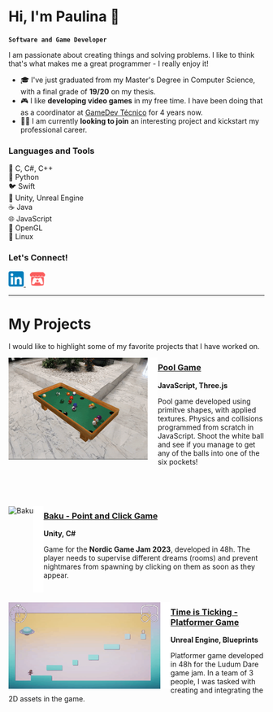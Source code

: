 # Hi, I'm Paulina 👋
**`Software and Game Developer`**

I am passionate about creating things and solving problems. I like to think that's what makes me a great programmer - I really enjoy it! 

- 🎓 I've just graduated from my Master's Degree in Computer Science, with a final grade of **19/20** on my thesis.
- 🎮 I like **developing video games** in my free time. I have been doing that as a coordinator at [GameDev Técnico](https://gamedev.tecnico.ulisboa.pt/) for 4 years now.
- 👩‍💻 I am currently **looking to join** an interesting project and kickstart my professional career.


### Languages and Tools
🤖 C, C#, C++  
🐍 Python  
🐦 Swift  
👾 Unity, Unreal Engine  
☕ Java  
🌐 JavaScript  
🎥 OpenGL  
🐧 Linux  


### Let's Connect!
<picture>
  <a href="https://www.linkedin.com/in/paulinawykowska/">
    <img alt="LinkedIn" height="30px" src="./img/LinkedIn_icon.svg">
  </a>
</picture>
&nbsp;

<picture>
  <a href="https://linaiz.itch.io/">
    <img alt="itch.io" height="30px" src="./img/itchio.png">
  </a>
</picture>

---
# My Projects
I would like to highlight some of my favorite projects that I have worked on.


  
<p align="left">
  <a href="https://linaiz.itch.io/pool" >
    <img alt="Pool Game" src="./img/pool.gif" height="200" align="left"/>
  </a>
  <img alt="empty" src="./img/empty.png" height="200" width="20" align="left"/>
  
  <h3><a href="https://linaiz.itch.io/pool" >Pool Game</a></h3>
  <b>JavaScript, Three.js</b>
  <p>Pool game developed using primitve shapes, with applied textures. Physics and collisions programmed from scratch in JavaScript. Shoot the white ball and see if you manage to get any of the balls into one of the six pockets!</p>
</p>
</br></br></br>

<p align="left">
  <a href="https://hamyah.itch.io/baku" >
    <img alt="Baku" src="./img/baku.gif" height="170" align="left"/>
  </a>
  <img alt="empty" src="./img/empty.png" height="170" width="20" align="left"/>
  
  <h3><a href="https://colorcrow.itch.io/time-is-ticking" >Baku - Point and Click Game</a></h3>
  <b>Unity, C#</b>
  <p>Game for the <b>Nordic Game Jam 2023</b>, developed in 48h. The player needs to supervise different dreams (rooms) and prevent nightmares from spawning by clicking on them as soon as they appear.</p>
</p>
</br>

<p align="left">
  <a href="https://colorcrow.itch.io/time-is-ticking" >
    <img alt="Time is Ticking" src="./img/timeisticking.gif" height="170" align="left"/>
  </a>
   <img alt="empty" src="./img/empty.png" height="170" width="20" align="left"/>
  <h3><a href="https://colorcrow.itch.io/time-is-ticking" >Time is Ticking - Platformer Game</a></h3>
  <b>Unreal Engine, Blueprints</b>
  <p>Platformer game developed in 48h for the Ludum Dare game jam. In a team of 3 people, I was tasked with creating and integrating the 2D assets in the game.</p>
</p>
</br>


<!--
<img align="left" alt="C" height="28px" src="./img/c.svg" style="padding-right:10px;" />
<img align="left" alt="C++" height="28px" src="./img/c-original.svg" style="padding-right:10px;"/>
<img align="left" alt="C#" height="28px" src="./img/csharp.svg" style="padding-right:10px;" />
<img align="left" alt="Python" height="28px" src="./img/python.svg" style="padding-right:10px;" />
<img align="left" alt="Swift" height="28px" src="./img/swift.svg" style="padding-right:10px;" />
<img align="left" alt="Unity" height="28px" src="./img/unity-3d.svg" style="padding-right:10px;" />
<img align="left" alt="Unreal Engine" height="28px" src="./img/unreal-engine.svg" style="padding-right:10px;" />
<img align="left" alt="Linux" height="28px" src="./img/linux.svg" style="padding-right:10px;" />
<img align="left" alt="OpenGL" height="28px" src="./img/opengl.svg" style="padding-top:10px;" />
-->

<!--

<picture>
  <a href="https://www.linkedin.com/in/paulinawykowska/">
  <source media="(prefers-color-scheme: dark)" srcset="./img/linkedin-dark.svg">
  <source media="(prefers-color-scheme: light)" srcset="./img/linkedin-light.svg">
  <img alt="Shows a black logo in light color mode and a white one in dark color mode." src="./img/linkedin-light.svg">
  </a>
</picture>

**Linaiz/Linaiz** is a ✨ _special_ ✨ repository because its `README.md` (this file) appears on your GitHub profile.

[![website](./img/linkedin-light.svg)](https://www.linkedin.com/in/paulinawykowska/)
[![website](./img/linkedin-dark.svg)](https://www.linkedin.com/in/paulinawykowska/)

Here are some ideas to get you started:

- 🔭 I’m currently working on ...
- 🌱 I’m currently learning ...
- 👯 I’m looking to collaborate on ...
- 🤔 I’m looking for help with ...
- 💬 Ask me about ...
- 📫 How to reach me: ...
- 😄 Pronouns: ...
- ⚡ Fun fact: ...
-->
